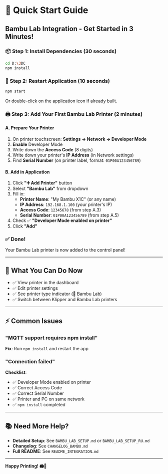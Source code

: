 # 🚀 Quick Start Guide

## Bambu Lab Integration - Get Started in 3 Minutes!

### 📦 Step 1: Install Dependencies (30 seconds)

```bash
cd D:\3DC
npm install
```

### 🔄 Step 2: Restart Application (10 seconds)

```bash
npm start
```

Or double-click on the application icon if already built.

### 🖨️ Step 3: Add Your First Bambu Lab Printer (2 minutes)

#### A. Prepare Your Printer

1. On printer touchscreen: **Settings → Network → Developer Mode**
2. **Enable** Developer Mode
3. Write down the **Access Code** (8 digits)
4. Write down your printer's **IP Address** (in Network settings)
5. Find **Serial Number** (on printer label, format: `01P00A123456789`)

#### B. Add in Application

1. Click **"➕ Add Printer"** button
2. Select **"Bambu Lab"** from dropdown
3. Fill in:
   - **Printer Name**: "My Bambu X1C" (or any name)
   - **IP Address**: `192.168.1.100` (your printer's IP)
   - **Access Code**: `12345678` (from step A.3)
   - **Serial Number**: `01P00A123456789` (from step A.5)
4. Check ✅ **"Developer Mode enabled on printer"**
5. Click **"Add"**

### ✅ Done!

Your Bambu Lab printer is now added to the control panel!

---

## 🎯 What You Can Do Now

- ✅ View printer in the dashboard
- ✅ Edit printer settings
- ✅ See printer type indicator (🎋 Bambu Lab)
- ✅ Switch between Klipper and Bambu Lab printers

---

## ⚡ Common Issues

### "MQTT support requires npm install"
**Fix**: Run `npm install` and restart the app

### "Connection failed"
**Checklist**:
- ✅ Developer Mode enabled on printer
- ✅ Correct Access Code
- ✅ Correct Serial Number  
- ✅ Printer and PC on same network
- ✅ `npm install` completed

---

## 📚 Need More Help?

- **Detailed Setup**: See `BAMBU_LAB_SETUP.md` or `BAMBU_LAB_SETUP_RU.md`
- **Changelog**: See `CHANGELOG_BAMBU.md`
- **Full README**: See `README_INTEGRATION.md`

---

**Happy Printing! 🖨️🎋**

